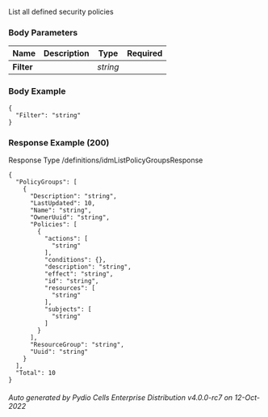 






 
List all defined security policies  


### Body Parameters

Name | Description | Type | Required
---|---|---|---
**Filter** |  | _string_ |   


### Body Example
```
{
  "Filter": "string"
}
```






### Response Example (200)
Response Type /definitions/idmListPolicyGroupsResponse

```
{
  "PolicyGroups": [
    {
      "Description": "string",
      "LastUpdated": 10,
      "Name": "string",
      "OwnerUuid": "string",
      "Policies": [
        {
          "actions": [
            "string"
          ],
          "conditions": {},
          "description": "string",
          "effect": "string",
          "id": "string",
          "resources": [
            "string"
          ],
          "subjects": [
            "string"
          ]
        }
      ],
      "ResourceGroup": "string",
      "Uuid": "string"
    }
  ],
  "Total": 10
}
```




###### Auto generated by Pydio Cells Enterprise Distribution v4.0.0-rc7 on 12-Oct-2022
